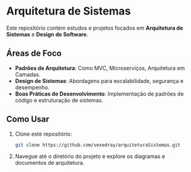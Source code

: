 # Arquitetura de Sistemas

Este repositório contém estudos e projetos focados em **Arquitetura de Sistemas** e **Design de Software**.

## Áreas de Foco
- **Padrões de Arquitetura**: Como MVC, Microserviços, Arquitetura em Camadas.
- **Design de Sistemas**: Abordagens para escalabilidade, segurança e desempenho.
- **Boas Práticas de Desenvolvimento**: Implementação de padrões de código e estruturação de sistemas.

## Como Usar
1. Clone este repositório:
    ```bash
    git clone https://github.com/vexedray/arquiteturaSistemas.git
    ```

2. Navegue até o diretório do projeto e explore os diagramas e documentos de arquitetura.



